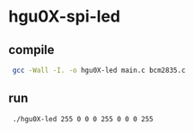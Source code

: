 # hgu0X-spi-led

## compile
```bash
 gcc -Wall -I. -o hgu0X-led main.c bcm2835.c
```

## run
```bash
 ./hgu0X-led 255 0 0 0 255 0 0 0 255
 ```